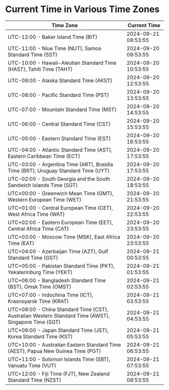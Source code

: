 # Current Time in Various Time Zones

| Time Zone | Current Time |
|-----------|--------------|
| UTC-12:00 - Baker Island Time (BIT) | 2024-09-21 08:53:55 |
| UTC-11:00 - Niue Time (NUT), Samoa Standard Time (SST) | 2024-09-20 09:53:55 |
| UTC-10:00 - Hawaii-Aleutian Standard Time (HAST), Tahiti Time (TAHT) | 2024-09-20 10:53:55 |
| UTC-09:00 - Alaska Standard Time (AKST) | 2024-09-20 12:53:55 |
| UTC-08:00 - Pacific Standard Time (PST) | 2024-09-20 13:53:55 |
| UTC-07:00 - Mountain Standard Time (MST) | 2024-09-20 14:53:55 |
| UTC-06:00 - Central Standard Time (CST) | 2024-09-20 15:53:55 |
| UTC-05:00 - Eastern Standard Time (EST) | 2024-09-20 16:53:55 |
| UTC-04:00 - Atlantic Standard Time (AST), Eastern Caribbean Time (ECT) | 2024-09-20 17:53:55 |
| UTC-03:00 - Argentina Time (ART), Brasília Time (BRT), Uruguay Standard Time (UYT) | 2024-09-20 17:53:55 |
| UTC-02:00 - South Georgia and the South Sandwich Islands Time (SGT) | 2024-09-20 18:53:55 |
| UTC±00:00 - Greenwich Mean Time (GMT), Western European Time (WET) | 2024-09-20 21:53:55 |
| UTC+01:00 - Central European Time (CET), West Africa Time (WAT) | 2024-09-20 22:53:55 |
| UTC+02:00 - Eastern European Time (EET), Central Africa Time (CAT) | 2024-09-20 23:53:55 |
| UTC+03:00 - Moscow Time (MSK), East Africa Time (EAT) | 2024-09-20 23:53:55 |
| UTC+04:00 - Azerbaijan Time (AZT), Gulf Standard Time (GST) | 2024-09-21 00:53:55 |
| UTC+05:00 - Pakistan Standard Time (PKT), Yekaterinburg Time (YEKT) | 2024-09-21 01:53:55 |
| UTC+06:00 - Bangladesh Standard Time (BST), Omsk Time (OMST) | 2024-09-21 02:53:55 |
| UTC+07:00 - Indochina Time (ICT), Krasnoyarsk Time (KRAT) | 2024-09-21 03:53:55 |
| UTC+08:00 - China Standard Time (CST), Australian Western Standard Time (AWST), Singapore Time (SGT) | 2024-09-21 04:53:55 |
| UTC+09:00 - Japan Standard Time (JST), Korea Standard Time (KST) | 2024-09-21 05:53:55 |
| UTC+10:00 - Australian Eastern Standard Time (AEST), Papua New Guinea Time (PGT) | 2024-09-21 06:53:55 |
| UTC+11:00 - Solomon Islands Time (SBT), Vanuatu Time (VUT) | 2024-09-21 07:53:55 |
| UTC+12:00 - Fiji Time (FJT), New Zealand Standard Time (NZST) | 2024-09-21 08:53:55 |
